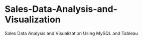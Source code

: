 # Sales-Data-Analysis-and-Visualization
Sales Data Analysis and Visualization Using MySQL and Tableau
